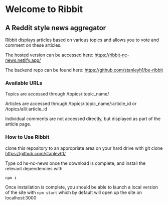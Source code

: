 # Welcome to Ribbit
## A Reddit style news aggregator

Ribbit displays articles based on various topics and allows you to vote and comment on these articles.

The hosted version can be accessed here: https://ribbit-nc-news.netlify.app/

The backend repo can be found here: https://github.com/stanleyh1/be-ribbit

### Available URLs

Topics are accessed through /topics/:topic_name/

Articles are accessed through /topics/:topic_name/:article_id or /topics/all/:article_id

Individual comments are not accessed directly, but displayed as part of the article page.

### How to Use Ribbit

clone this repository to an appropriate area on your hard drive with git clone https://github.com/stanleyh1/

Type cd hs-nc-news once the download is complete, and install the relevant dependencies with 

```npm i```

Once installation is complete, you should be able to launch a local version of the site with 
```npm start``` which by default will open up the site on localhost:3000